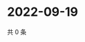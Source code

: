 # 2022-09-19

共 0 条

<!-- BEGIN WEIBO -->
<!-- 最后更新时间 Mon Sep 19 2022 04:01:15 GMT+0800 (China Standard Time) -->

<!-- END WEIBO -->
